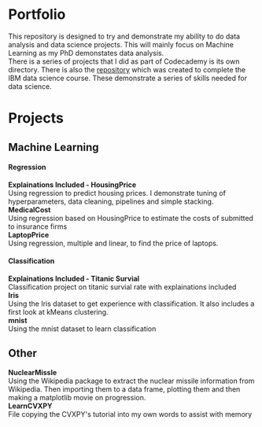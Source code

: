 # Portfolio

This repository is designed to try and demonstrate my ability to do data analysis and data science projects. This will mainly focus on Machine Learning as my PhD demonstates data analysis.                             
There is a series of projects that I did as part of Codecademy is its own directory. There is also the [repository](https://github.com/AndrewJGroves/IBMCaptoneProject) which was created to complete the IBM data science course. These demonstrate a series of skills needed for data science.

# Projects
## Machine Learning
#### Regression
**Explainations Included - HousingPrice**                   
Using regression to predict housing prices. I demonstrate tuning of hyperparameters, data cleaning, pipelines and simple stacking.    
**MedicalCost**                 
Using regression based on HousingPrice to estimate the costs of submitted to insurance firms            
**LaptopPrice**     
Using regression, multiple and linear, to find the price of laptops.   

#### Classification   
**Explainations Included - Titanic Survial**       
Classification project on titanic survial rate with explainations included          
**Iris**       
Using the Iris dataset to get experience with classification. It also includes a first look at kMeans clustering.            
**mnist**               
Using the mnist dataset to learn classification          


## Other
**NuclearMissle**       
Using the Wikipedia package to extract the nuclear missile information from Wikipedia. Then importing them to a data frame, plotting them and then making a matplotlib movie on progression.   
**LearnCVXPY**                 
File copying the CVXPY's tutorial into my own words to assist with memory        

   
